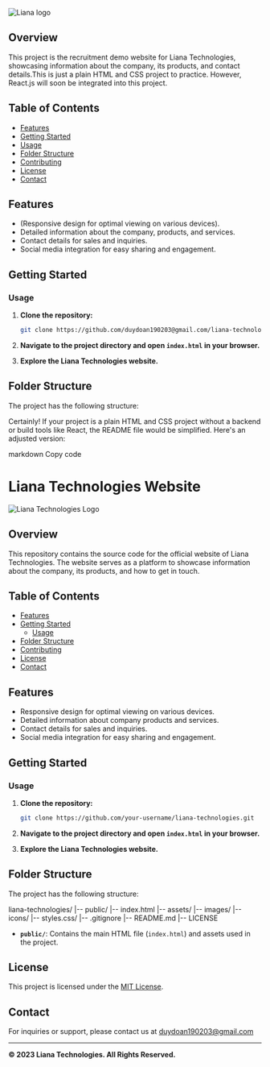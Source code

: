 ![Liana logo](https://github.com/DuyDoan190203/Liana-Technologies/assets/124097551/fc7b8cbd-842b-4ac0-bc91-77c3b67f7c7c)

## Overview

This project is the recruitment demo website for Liana Technologies, showcasing information about the company, its products, and contact details.This is just a plain HTML and CSS project to practice. However, React.js will soon be integrated into this project.


## Table of Contents

- [Features](#features)
- [Getting Started](#getting-started)
- [Usage](#usage)
- [Folder Structure](#folder-structure)
- [Contributing](#contributing)
- [License](#license)
- [Contact](#contact)

## Features

- (Responsive design for optimal viewing on various devices).
- Detailed information about the company, products, and services.
- Contact details for sales and inquiries.
- Social media integration for easy sharing and engagement.

## Getting Started

### Usage

1. **Clone the repository:**

    ```bash
    git clone https://github.com/duydoan190203@gmail.com/liana-technologies.git
    ```

2. **Navigate to the project directory and open `index.html` in your browser.**

3. **Explore the Liana Technologies website.**

## Folder Structure

The project has the following structure:

Certainly! If your project is a plain HTML and CSS project without a backend or build tools like React, the README file would be simplified. Here's an adjusted version:

markdown
Copy code
# Liana Technologies Website

![Liana Technologies Logo](logo.png)

## Overview

This repository contains the source code for the official website of Liana Technologies. The website serves as a platform to showcase information about the company, its products, and how to get in touch.

## Table of Contents

- [Features](#features)
- [Getting Started](#getting-started)
  - [Usage](#usage)
- [Folder Structure](#folder-structure)
- [Contributing](#contributing)
- [License](#license)
- [Contact](#contact)

## Features

- Responsive design for optimal viewing on various devices.
- Detailed information about company products and services.
- Contact details for sales and inquiries.
- Social media integration for easy sharing and engagement.

## Getting Started

### Usage

1. **Clone the repository:**

    ```bash
    git clone https://github.com/your-username/liana-technologies.git
    ```

2. **Navigate to the project directory and open `index.html` in your browser.**

3. **Explore the Liana Technologies website.**

## Folder Structure

The project has the following structure:

liana-technologies/
|-- public/
|-- index.html
|-- assets/
|-- images/
|-- icons/
|-- styles.css/
|-- .gitignore
|-- README.md
|-- LICENSE

- **`public/`**: Contains the main HTML file (`index.html`) and assets used in the project.


## License

This project is licensed under the [MIT License](LICENSE).

## Contact

For inquiries or support, please contact us at duydoan190203@gmail.com

---

**© 2023 Liana Technologies. All Rights Reserved.**

